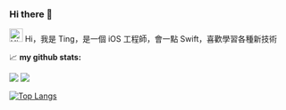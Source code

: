 ### Hi there 👋

<img src='https://qpluspicture.oss-cn-beijing.aliyuncs.com/6LjjQA/Hi.gif' alt='Hi' width="24"/> Hi，我是 Ting，是一個 iOS 工程師，會一點 Swift，喜歡學習各種新技術

📈 **my github stats:**

[<img src="https://github-readme-stats-ouuan.vercel.app/api?username=kiras0518&theme=dark&show_icons=true">](https://metrics.lecoq.io/ouuan#gh-dark-mode-only)
[<img src="https://github-readme-stats-ouuan.vercel.app/api?username=kiras0518&show_icons=true">](https://metrics.lecoq.io/ouuan#gh-light-mode-only)

[![Top Langs](https://github-readme-stats.vercel.app/api/top-langs/?username=kiras0518&layout=compact)](https://github.com/anuraghazra/github-readme-stats)


<!--
**kiras0518/kiras0518** is a ✨ _special_ ✨ repository because its `README.md` (this file) appears on your GitHub profile.

Here are some ideas to get you started:

- 🔭 I’m currently working on ...
- 🌱 I’m currently learning ...
- 👯 I’m looking to collaborate on ...
- 🤔 I’m looking for help with ...
- 💬 Ask me about ...
- 📫 How to reach me: ...
- 😄 Pronouns: ...
- ⚡ Fun fact: ...
-->
